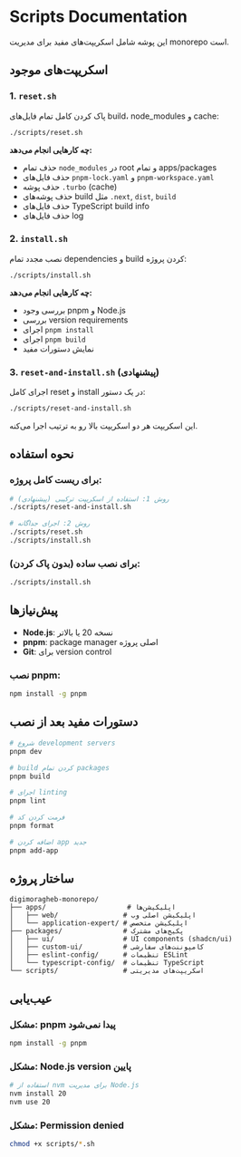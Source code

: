 # Scripts Documentation

این پوشه شامل اسکریپت‌های مفید برای مدیریت monorepo است.

## اسکریپت‌های موجود

### 1. `reset.sh`
پاک کردن کامل تمام فایل‌های build، node_modules و cache:

```bash
./scripts/reset.sh
```

**چه کارهایی انجام می‌دهد:**
- حذف تمام `node_modules` در root و تمام apps/packages
- حذف فایل‌های `pnpm-lock.yaml` و `pnpm-workspace.yaml`
- حذف پوشه `.turbo` (cache)
- حذف پوشه‌های build مثل `.next`, `dist`, `build`
- حذف فایل‌های TypeScript build info
- حذف فایل‌های log

### 2. `install.sh`
نصب مجدد تمام dependencies و build کردن پروژه:

```bash
./scripts/install.sh
```

**چه کارهایی انجام می‌دهد:**
- بررسی وجود pnpm و Node.js
- بررسی version requirements
- اجرای `pnpm install`
- اجرای `pnpm build`
- نمایش دستورات مفید

### 3. `reset-and-install.sh` (پیشنهادی)
اجرای کامل reset و install در یک دستور:

```bash
./scripts/reset-and-install.sh
```

این اسکریپت هر دو اسکریپت بالا رو به ترتیب اجرا می‌کنه.

## نحوه استفاده

### برای ریست کامل پروژه:
```bash
# روش 1: استفاده از اسکریپت ترکیبی (پیشنهادی)
./scripts/reset-and-install.sh

# روش 2: اجرای جداگانه
./scripts/reset.sh
./scripts/install.sh
```

### برای نصب ساده (بدون پاک کردن):
```bash
./scripts/install.sh
```

## پیش‌نیازها

- **Node.js**: نسخه 20 یا بالاتر
- **pnpm**: package manager اصلی پروژه
- **Git**: برای version control

### نصب pnpm:
```bash
npm install -g pnpm
```

## دستورات مفید بعد از نصب

```bash
# شروع development servers
pnpm dev

# build کردن تمام packages
pnpm build

# اجرای linting
pnpm lint

# فرمت کردن کد
pnpm format

# اضافه کردن app جدید
pnpm add-app
```

## ساختار پروژه

```
digimoragheb-monorepo/
├── apps/                    # اپلیکیشن‌ها
│   ├── web/                # اپلیکیشن اصلی وب
│   └── application-expert/ # اپلیکیشن متخصص
├── packages/               # پکیج‌های مشترک
│   ├── ui/                 # UI components (shadcn/ui)
│   ├── custom-ui/          # کامپوننت‌های سفارشی
│   ├── eslint-config/      # تنظیمات ESLint
│   └── typescript-config/  # تنظیمات TypeScript
└── scripts/                # اسکریپت‌های مدیریتی
```

## عیب‌یابی

### مشکل: pnpm پیدا نمی‌شود
```bash
npm install -g pnpm
```

### مشکل: Node.js version پایین
```bash
# استفاده از nvm برای مدیریت Node.js
nvm install 20
nvm use 20
```

### مشکل: Permission denied
```bash
chmod +x scripts/*.sh
```